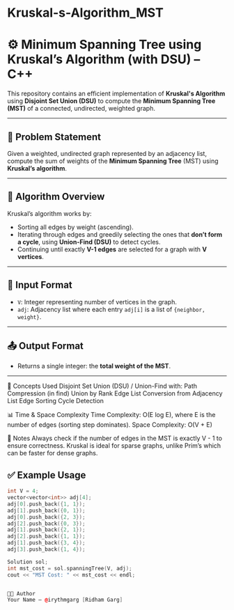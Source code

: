 # Kruskal-s-Algorithm_MST
# ⚙️ Minimum Spanning Tree using Kruskal’s Algorithm (with DSU) – C++

This repository contains an efficient implementation of **Kruskal's Algorithm** using **Disjoint Set Union (DSU)**
to compute the **Minimum Spanning Tree (MST)** of a connected, undirected, weighted graph.

---

## 📌 Problem Statement

Given a weighted, undirected graph represented by an adjacency list, compute the sum of weights of the **Minimum Spanning Tree** (MST) using **Kruskal’s algorithm**.

---

## 🚀 Algorithm Overview

Kruskal’s algorithm works by:
- Sorting all edges by weight (ascending).
- Iterating through edges and greedily selecting the ones that **don’t form a cycle**, using **Union-Find (DSU)** to detect cycles.
- Continuing until exactly **V-1 edges** are selected for a graph with **V vertices**.

---

## 🧾 Input Format

- `V`: Integer representing number of vertices in the graph.
- `adj`: Adjacency list where each entry `adj[i]` is a list of `{neighbor, weight}`.

---

## 📤 Output Format

- Returns a single integer: the **total weight of the MST**.

---

🧠 Concepts Used
Disjoint Set Union (DSU) / Union-Find with:
Path Compression (in find)
Union by Rank
Edge List Conversion from Adjacency List
Edge Sorting
Cycle Detection

📊 Time & Space Complexity
Time Complexity: O(E log E), where E is the number of edges (sorting step dominates).
Space Complexity: O(V + E)

📎 Notes
Always check if the number of edges in the MST is exactly V - 1 to ensure correctness.
Kruskal is ideal for sparse graphs, unlike Prim’s which can be faster for dense graphs.

## ✅ Example Usage

```cpp
int V = 4;
vector<vector<int>> adj[4];
adj[0].push_back({1, 1});
adj[1].push_back({0, 1});
adj[0].push_back({2, 3});
adj[2].push_back({0, 3});
adj[1].push_back({2, 1});
adj[2].push_back({1, 1});
adj[1].push_back({3, 4});
adj[3].push_back({1, 4});

Solution sol;
int mst_cost = sol.spanningTree(V, adj);
cout << "MST Cost: " << mst_cost << endl;


👨‍💻 Author
Your Name – @irythmgarg [Ridham Garg]
